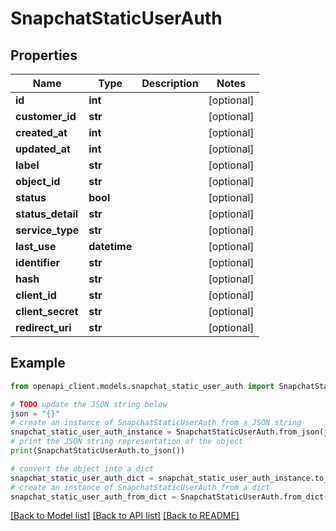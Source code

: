 # SnapchatStaticUserAuth


## Properties

Name | Type | Description | Notes
------------ | ------------- | ------------- | -------------
**id** | **int** |  | [optional] 
**customer_id** | **str** |  | [optional] 
**created_at** | **int** |  | [optional] 
**updated_at** | **int** |  | [optional] 
**label** | **str** |  | [optional] 
**object_id** | **str** |  | [optional] 
**status** | **bool** |  | [optional] 
**status_detail** | **str** |  | [optional] 
**service_type** | **str** |  | [optional] 
**last_use** | **datetime** |  | [optional] 
**identifier** | **str** |  | [optional] 
**hash** | **str** |  | [optional] 
**client_id** | **str** |  | [optional] 
**client_secret** | **str** |  | [optional] 
**redirect_uri** | **str** |  | [optional] 

## Example

```python
from openapi_client.models.snapchat_static_user_auth import SnapchatStaticUserAuth

# TODO update the JSON string below
json = "{}"
# create an instance of SnapchatStaticUserAuth from a JSON string
snapchat_static_user_auth_instance = SnapchatStaticUserAuth.from_json(json)
# print the JSON string representation of the object
print(SnapchatStaticUserAuth.to_json())

# convert the object into a dict
snapchat_static_user_auth_dict = snapchat_static_user_auth_instance.to_dict()
# create an instance of SnapchatStaticUserAuth from a dict
snapchat_static_user_auth_from_dict = SnapchatStaticUserAuth.from_dict(snapchat_static_user_auth_dict)
```
[[Back to Model list]](../README.md#documentation-for-models) [[Back to API list]](../README.md#documentation-for-api-endpoints) [[Back to README]](../README.md)


